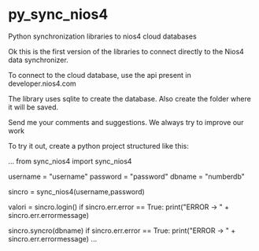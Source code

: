 # py_sync_nios4
Python synchronization libraries to nios4 cloud databases

Ok this is the first version of the libraries to connect directly to the Nios4 data synchronizer.

To connect to the cloud database, use the api present in developer.nios4.com

The library uses sqlite to create the database. Also create the folder where it will be saved.

Send me your comments and suggestions. We always try to improve our work

To try it out, create a python project structured like this:



...
from sync_nios4 import sync_nios4

username = "username"
password = "password"
dbname = "numberdb"

sincro = sync_nios4(username,password)

valori = sincro.login()
if sincro.err.error == True:
    print("ERROR -> " + sincro.err.errormessage)

sincro.syncro(dbname)
if sincro.err.error == True:
    print("ERROR -> " + sincro.err.errormessage)
...
